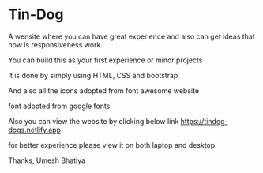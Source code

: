 # Tin-Dog
A wensite where you can have great experience and also can get ideas that how is responsiveness work.

You can build this as your first experience or minor projects

It is done by simply using HTML, CSS and bootstrap

And also all the icons adopted from font awesome website

font adopted from google fonts.

Also you can view the website by clicking below link
https://tindog-dogs.netlify.app

for better experience please view it on both laptop and desktop.

Thanks,
Umesh Bhatiya
